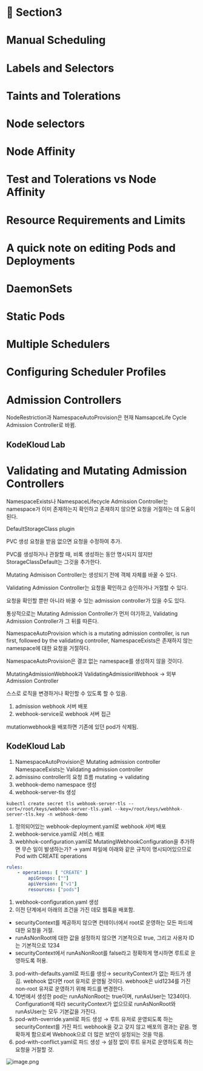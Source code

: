# 📕 Section3

# Manual Scheduling


# Labels and Selectors


# Taints and Tolerations


# Node selectors


# Node Affinity


# Test and Tolerations vs Node Affinity


# Resource Requirements and Limits


# A quick note on editing Pods and Deployments


# DaemonSets


# Static Pods


# Multiple Schedulers


# Configuring Scheduler Profiles


# Admission Controllers


NodeRestriction과 NamespaceAutoProvision은 현재 NamsapceLife Cycle Admission Controller로 바뀜.


## KodeKloud Lab


# Validating and Mutating Admission Controllers


NamespaceExists나 NamespaceLifecycle Admission Controller는 namespace가 이미 존재하는지 확인하고 존재하지 않으면 요청을 거절하는 데 도움이 된다.


DefaultStorageClass plugin


PVC 생성 요청을 받음 없으면 요청을 수정하여 추가.


PVC를 생성하거나 관찰할 때, 비록 생성하는 동안 명시되지 않지만 StorageClassDefault는 그것을 추가한다.


Mutating Admisison Controller는 생성되기 전에 객체 자체를 바꿀 수 있다.


Validating Admission Controller는 요청을 확인하고 승인하거나 거절할 수 있다.


요청을 확인할 뿐만 아니라 바꿀 수 있는 admission controller가 있을 수도 있다.


통상적으로는 Mutating Admission Controller가 먼저 야기하고, Validating Admission Controller가 그 뒤를 따른다.


NamespaceAutoProvision which is a mutating admission controller, is run first, followed by the validating controller, NamespaceExists은 존재하지 않는 namespace에 대한 요청을 거절하다.


NamespaceAutoProvision은 결코 없는 namespace를 생성하지 않을 것이다.


MutatingAdmissionWebhook과 ValidatingAdmissionWebhook → 외부 Admission Controller


스스로 로직을 변경하거나 확인할 수 있도록 할 수 있음.

1. admission webhook 서버 배포
2. webhook-service로 webhook 서버 접근

mutationwebhook을 배포하면 기존에 있던 pod가 삭제됨.


## KodeKloud Lab

1. NamespaceAutoProvision은 Mutating admission controller
NamespaceExists는 Validating admission controller
2. admissino controller의 요청 흐름
mutating → validating
3. webhook-demo namespace 생성
4. webhook-server-tls 생성

```shell
kubectl create secret tls webhook-server-tls --cert=/root/keys/webhook-server-tls.yaml --key=/root/keys/webhhok-server-tls.key -n webhook-demo
```

1. 정의되어있는 webhook-deployment.yaml로 webhook 서버 배포
2. webhook-service.yaml로 서비스 배포
3. webhhok-configuration.yaml로 MutatingWebhookConfiguration을 추가하면 무슨 일이 발생하는가?
→ yaml 파일에 아래와 같은 규칙이 명시되어있으므로 Pod with CREATE operations

```yaml
rules:
	- operations: [ "CREATE" ]
		apiGroups: [""]
		apiVersion: ["v1"]
		resources: ["pods"]
```

1. webhook-configuration.yaml 생성
2. 이전 단계에서 아래의 조건을 가진 데모 웹훅을 배포함.
- securityContext를 제공하지 않으면 컨테이너에서 root로 운영하는 모든 파드에 대한 요청을 거절.
- runAsNonRoot에 대한 값을 설정하지 않으면 기본적으로 true, 그리고 사용자 ID는 기본적으로 1234
- securityContext에서 runAsNonRoot를 false라고 정확하게 명시하면 루트로 운영하도록 허용.
3. pod-with-defaults.yaml로 파드를 생성→ securityContext가 없는 파드가 생김.
webhook 없다면 root 유저로 운영될 것이다. webhook은 uid1234를 가진 non-root 유저로 운영하기 위해 파드를 변경한다.
4. 10번에서 생성한 pod는 runAsNonRoot는 true이며, runAsUser는 1234이다.
Configuration에 따라 securityContext가 없으므로 runAsNonRoot와 runAsUser는 모두 기본값을 가진다.
5. pod-with-override.yaml로 파드 생성 → 루트 유저로 운영되도록 하는 securityContext를 가진 파드
webhook을 갖고 갖지 않고 배포의 결과는 같음.
명확하게 함으로써 Webhook으로 더 많은 보안이 설정되는 것을 막음.
6. pod-with-conflict.yaml로 파드 생성 → 
설정 없이 루트 유저로 운영하도록 하는 요청을 거절할 것.

![image.png](https://prod-files-secure.s3.us-west-2.amazonaws.com/b2ea2032-00e9-4883-a13b-cb03cf5b2334/501c3b54-0de4-44d6-afe6-eca0c6373e4f/image.png?X-Amz-Algorithm=AWS4-HMAC-SHA256&X-Amz-Content-Sha256=UNSIGNED-PAYLOAD&X-Amz-Credential=ASIAZI2LB4664Y3V7HXG%2F20250214%2Fus-west-2%2Fs3%2Faws4_request&X-Amz-Date=20250214T201151Z&X-Amz-Expires=3600&X-Amz-Security-Token=IQoJb3JpZ2luX2VjEAwaCXVzLXdlc3QtMiJHMEUCIFftR%2BUoHc%2BmUUPb2RoCMYemD2%2F5KjiDzhVThSP056loAiEA4hBFg4yVkrjZJSsmHFAnFVX28q653pRwTzK1%2FrIS1soq%2FwMINRAAGgw2Mzc0MjMxODM4MDUiDNEmjnSaTiachgvzJCrcA069CBBghOAufPh%2B6CZEiEHFPWdUnjImxAS%2FoGvq3rvgfmnL4z8%2Fw26RZ%2FnxH%2FDhxKUf8Y%2Fr7vvKHDgsziNpSoGy7CWk9UBDIrPpQ4AtHjeIEmXEdTD0dzMZQ33HHXieQiwc3EFBXAlARZ7ruGtFPMl64w2wNTHAAYxK1LXtpNF5f5s9vyQgj%2FkS8f%2Fzh94Ek233LSMvfHvpPaP9CffGL%2B8HYEdMWZ7uPRO714zvIuGzRxIWaoSYwPsZ1%2FUzXII3r82llgm6Sui7WZMmLpQSzU3hm736GakczvziZUFa%2BBsBWiXX3jz8%2Bc1CHDvOalGId0PprHZCMxUHE0L7y9YEPIFgzWou%2FRPMTXrayhehhThXEu6yJVM0HPuLfBaKXdKerjgxv12AGLPF0jaGj3ZSCMf8okAuAdojEf1fbewI%2FBXDHOJevhTfk%2BIXDue2p%2BVvON1LFTDLcw0r0wR2979YtJcov3Cko7UQ3VDwjZVuFmbB4w%2FhDXwCTNNzpyBDq6FzCLk3B5j3NqWVbdxFYMumZMECdmMNCEEQ7RRYipOeG7iiPb2tH71FY6vqo%2BATfEtuEcSY4xyCmGGviEyfmRnf1Pq4l9JxCx%2BGv%2BYOtIiByhh%2FmIfd0k%2FLCG0jbmYyMMq1vr0GOqUBHrbvULbvAqFdijDERn6aniYovfcAeo5nmEhiI04IVP%2FtAs5FvdTmiBgAkS0MwoAe2LeERMt%2BROsDB0D8tJYiH93uIhHRd%2Bxeh9bBxieYWwun5shBAW1TlmWgRkeI9dargzd3qQrnErSpF%2BimSFowv4sHTWHj9QF5CIEDrNXRxaFsae746ENWQDnWVuivxbvMsyR2lMiCjLwAcVgExNIB99HlltMl&X-Amz-Signature=6138af5679b235c5328072714c739702777b1fb550932dbf47f3b9a4394ef266&X-Amz-SignedHeaders=host&x-id=GetObject)

